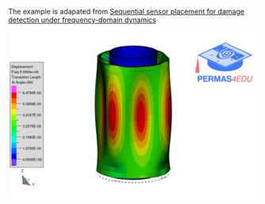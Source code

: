 The example is adapated from [Sequential sensor placement for damage detection under frequency-domain dynamics](https://doi.org/10.1016/j.finel.2025.104315)

![Forced response](frf_5Hz.gif "Forced response @5 Hz")

